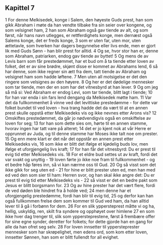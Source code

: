 ## Kapittel 7

1 For denne Melkisedek, konge i Salem, den høyeste Guds prest, han som gikk Abraham i møte da han vendte tilbake fra sin seier over kongene, og som velsignet ham,
2 han som Abraham også gav tiende av alt, og som først, når hans navn utlegges, er rettferdighets konge, men dernæst også Salems konge, det er freds konge,
3 som er uten far, uten mor, uten ættetavle, som hverken har dagers begynnelse eller livs ende, men er gjort lik med Guds Sønn - han blir prest for alltid.
4 Og se, hvor stor han er, denne som Abraham, patriarken, endog gav tiende av byttet!
5 Og mens de av Levis barn som får prestedømmet, har et bud om å ta tiende etter loven av folket, det er av sine brødre, skjønt disse er kommet av Abrahams lend,
6 så har denne, som ikke regner sin ætt fra dem, tatt tiende av Abraham og velsignet ham som hadde løftene.
7 Men uten all motsigelse er det den ringere som velsignes av den høyere.
8 Og her er det dødelige mennesker som tar tiende, men der en som har det vitnesbyrd at han lever.
9 Og om jeg så må si: Ved Abraham er endog Levi, som tar tiende, blitt lagt i tiende;
10 for han var enda i sin fars lend dengang da Melkisedek møtte ham.
11 Var det da fullkommenhet å vinne ved det levittiske prestedømme - for dette var folket bundet til ved loven - hva trang hadde det da vært til at en annen prest skulle oppstå etter Melkisedeks vis og ikke nevnes etter Arons vis?
12 Omskiftes prestedømmet, da går jo nødvendigvis også en omskiftelse av loven for seg;
13 for han som dette sies om, hørte til en annen stamme, hvorav ingen har tatt vare på alteret;
14 det er jo kjent nok at vår Herre er opprunnet av Juda, og til denne stamme har Moses ikke talt noe om prester.
15 Og enn mere klart er det når det oppstår en annen prest etter Melkisedeks vis,
16 som ikke er blitt det ifølge et kjødelig buds lov, men ifølge et uforgjengelig livs kraft;
17 for han får det vitnesbyrd: Du er prest til evig tid etter Melkisedeks vis.
18 For et eldre bud settes ut av kraft, fordi det var svakt og unyttig -
19 loven førte jo ikke noe fram til fullkommenhet - og et bedre håp føres inn, så vi kan nærme oss til Gud.
20 Og så visst som det ikke gikk for seg uten ed -
21 for hine er blitt prester uten ed, men han med ed ved den som sier til ham: Herren svor, og han skal ikke angre det: Du er prest til evig tid etter Melkisedeks vis -
22 så visst er det en bedre pakt som Jesus er blitt borgsmann for.
23 Og av hine prester har det vært flere, fordi de ved døden ble hindret fra å holde ved;
24 men denne har et uforgjengelig prestedømme, fordi han blir til evig tid,
25 og derfor kan han også fullkommen frelse dem som kommer til Gud ved ham, da han alltid lever til å gå i forbønn for dem.
26 For en slik yppersteprest måtte vi og ha, hellig, uskyldig, ren, skilt fra syndere og opphøyet over himlene
27 en som ikke hver dag trenger til, slik som yppersteprestene, først å frembære offer for sine egne synder, deretter for folkets; for dette gjorde han en gang for alle da han ofret seg selv.
28 For loven innsetter til yppersteprester mennesker som har skrøpelighet, men edens ord, som kom etter loven, innsetter Sønnen, han som er blitt fullendt for all evighet.
